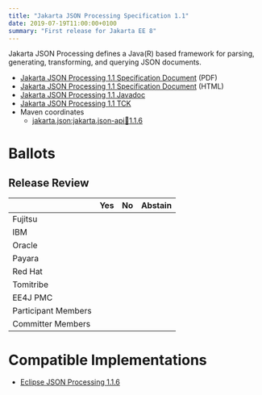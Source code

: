 ```yaml
---
title: "Jakarta JSON Processing Specification 1.1"
date: 2019-07-19T11:00:00+0100
summary: "First release for Jakarta EE 8"
---
```

Jakarta JSON Processing defines a Java(R) based framework for parsing, generating, transforming, and
querying JSON documents.

* [Jakarta JSON Processing 1.1 Specification Document](./jsonp-spec-1.1.pdf) (PDF)
* [Jakarta JSON Processing 1.1 Specification Document](./jsonp-spec-1.1.html) (HTML)
* [Jakarta JSON Processing 1.1 Javadoc](./apidocs)
* [Jakarta JSON Processing 1.1 TCK](http://download.eclipse.org/ee4j/jakartaee-tck/jakartaee8-eftl/promoted/eclipse-jsonp-tck-1.1.0.zip)
* Maven coordinates
  * [jakarta.json:jakarta.json-api:jar:1.1.6](https://search.maven.org/artifact/jakarta.json/jakarta.json-api/1.1.6/jar)

# Ballots

## Release Review

|                       |  Yes    | No      | Abstain  |
|-----------------------|---------|---------|----------|
|Fujitsu                |         |         |          |
|IBM                    |         |         |          |
|Oracle                 |         |         |          |
|Payara                 |         |         |          |
|Red Hat                |         |         |          |
|Tomitribe              |         |         |          |
|EE4J PMC               |         |         |          |
|Participant Members    |         |         |          |
|Committer Members      |         |         |          |

# Compatible Implementations

* [Eclipse JSON Processing 1.1.6](https://eclipse-ee4j.github.io/jsonp)
